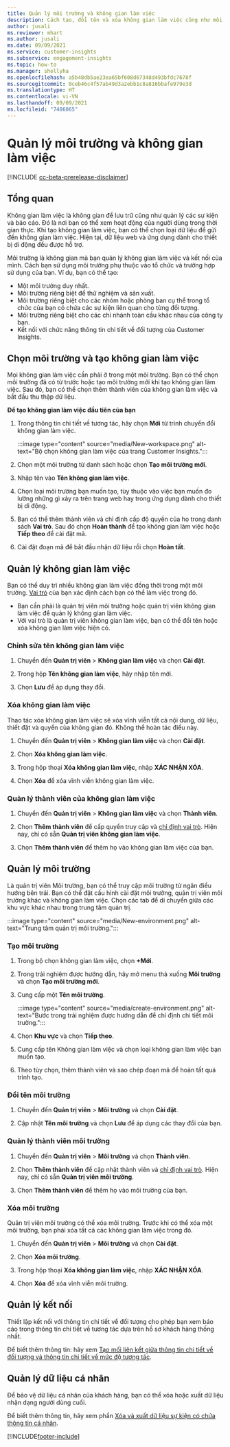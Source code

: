 ```yaml
---
title: Quản lý môi trường và không gian làm việc
description: Cách tạo, đổi tên và xóa không gian làm việc cũng như môi trường.
author: jusali
ms.reviewer: mhart
ms.author: jusali
ms.date: 09/09/2021
ms.service: customer-insights
ms.subservice: engagement-insights
ms.topic: how-to
ms.manager: shellyha
ms.openlocfilehash: a5b48db5ae23ea65bf608d67348d493bfdc7678f
ms.sourcegitcommit: 0ceb46c4f57ab49d3a2ebb1c8a816bbafe979e3d
ms.translationtype: HT
ms.contentlocale: vi-VN
ms.lasthandoff: 09/09/2021
ms.locfileid: "7486065"
---
```

# <a name="manage-environments-and-workspaces"></a>Quản lý môi trường và không gian làm việc

[!INCLUDE [cc-beta-prerelease-disclaimer](includes/cc-beta-prerelease-disclaimer.md)]

## <a name="overview"></a>Tổng quan

Không gian làm việc là không gian để lưu trữ cũng như quản lý các sự kiện và báo cáo. Đó là nơi bạn có thể xem hoạt động của người dùng trong thời gian thực. Khi tạo không gian làm việc, bạn có thể chọn loại dữ liệu để gửi đến không gian làm việc. Hiện tại, dữ liệu web và ứng dụng dành cho thiết bị di động đều được hỗ trợ.

Môi trường là không gian mà bạn quản lý không gian làm việc và kết nối của mình. Cách bạn sử dụng môi trường phụ thuộc vào tổ chức và trường hợp sử dụng của bạn. Ví dụ, bạn có thể tạo:

-   Một môi trường duy nhất.
-   Môi trường riêng biệt để thử nghiệm và sản xuất.
-   Môi trường riêng biệt cho các nhóm hoặc phòng ban cụ thể trong tổ chức của bạn có chứa các sự kiện liên quan cho từng đối tượng.
-   Môi trường riêng biệt cho các chi nhánh toàn cầu khác nhau của công ty bạn.
-   Kết nối với chức năng thông tin chi tiết về đối tượng của Customer Insights.

## <a name="choose-an-environment-and-create-a-workspace"></a>Chọn môi trường và tạo không gian làm việc 

Mọi không gian làm việc cần phải ở trong một môi trường. Bạn có thể chọn môi trường đã có từ trước hoặc tạo môi trường mới khi tạo không gian làm việc. Sau đó, bạn có thể chọn thêm thành viên của không gian làm việc và bắt đầu thu thập dữ liệu.

**Để tạo không gian làm việc đầu tiên của bạn**

1. Trong thông tin chi tiết về tương tác, hãy chọn **Mới** từ trình chuyển đổi không gian làm việc. 

   :::image type="content" source="media/New-workspace.png" alt-text="Bộ chọn không gian làm việc của trang Customer Insights.":::

1. Chọn một môi trường từ danh sách hoặc chọn **Tạo môi trường mới**.

1. Nhập tên vào **Tên không gian làm việc**. 

1. Chọn loại môi trường bạn muốn tạo, tùy thuộc vào việc bạn muốn đo lường những gì xảy ra trên trang web hay trong ứng dụng dành cho thiết bị di động. 

1. Bạn có thể thêm thành viên và chỉ định cấp độ quyền của họ trong danh sách **Vai trò**. Sau đó chọn **Hoàn thành** để tạo không gian làm việc hoặc **Tiếp theo** để cài đặt mã. 

1. Cài đặt đoạn mã để bắt đầu nhận dữ liệu rồi chọn **Hoàn tất**. 

## <a name="manage-a-workspace"></a>Quản lý không gian làm việc

Bạn có thể duy trì nhiều không gian làm việc đồng thời trong một môi trường. [Vai trò](user-roles.md) của bạn xác định cách bạn có thể làm việc trong đó. 

 - Bạn cần phải là quản trị viên môi trường hoặc quản trị viên không gian làm việc để quản lý không gian làm việc.
 - Với vai trò là quản trị viên không gian làm việc, bạn có thể đổi tên hoặc xóa không gian làm việc hiện có. 

### <a name="edit-a-workspace-name"></a>Chỉnh sửa tên không gian làm việc

1. Chuyển đến **Quản trị viên** > **Không gian làm việc** và chọn **Cài đặt**.

1. Trong hộp **Tên không gian làm việc**, hãy nhập tên mới.

1. Chọn **Lưu** để áp dụng thay đổi.

### <a name="delete-a-workspace"></a>Xóa không gian làm việc

Thao tác xóa không gian làm việc sẽ xóa vĩnh viễn tất cả nội dung, dữ liệu, thiết đặt và quyền của không gian đó. Không thể hoàn tác điều này.

1. Chuyển đến **Quản trị viên** > **Không gian làm việc** và chọn **Cài đặt**.

1. Chọn **Xóa không gian làm việc**. 

1. Trong hộp thoại **Xóa không gian làm việc**, nhập **XÁC NHẬN XÓA**. 

1. Chọn **Xóa** để xóa vĩnh viễn không gian làm việc.

### <a name="manage-workspace-members"></a>Quản lý thành viên của không gian làm việc

1. Chuyển đến **Quản trị viên** > **Không gian làm việc** và chọn **Thành viên**.

1. Chọn **Thêm thành viên** để cấp quyền truy cập và [chỉ định vai trò](user-roles.md). Hiện nay, chỉ có sẵn **Quản trị viên không gian làm việc**.

1. Chọn **Thêm thành viên** để thêm họ vào không gian làm việc của bạn.

## <a name="manage-an-environment"></a>Quản lý môi trường

Là quản trị viên Môi trường, bạn có thể truy cập môi trường từ ngăn điều hướng bên trái. Bạn có thể đặt cấu hình cài đặt môi trường, quản trị viên môi trường khác và không gian làm việc. Chọn các tab để di chuyển giữa các khu vực khác nhau trong trung tâm quản trị.

:::image type="content" source="media/New-environment.png" alt-text="Trung tâm quản trị môi trường.":::

### <a name="create-an-environment"></a>Tạo môi trường

1. Trong bộ chọn không gian làm việc, chọn **+Mới**.

1. Trong trải nghiệm được hướng dẫn, hãy mở menu thả xuống **Môi trường** và chọn **Tạo môi trường mới**. 

1. Cung cấp một **Tên môi trường**.

   :::image type="content" source="media/create-environment.png" alt-text="Bước trong trải nghiệm được hướng dẫn để chỉ định chi tiết môi trường.":::

1. Chọn **Khu vực** và chọn **Tiếp theo**. 

1. Cung cấp tên Không gian làm việc và chọn loại không gian làm việc bạn muốn tạo. 

1.  Theo tùy chọn, thêm thành viên và sao chép đoạn mã để hoàn tất quá trình tạo.

### <a name="rename-an-environment"></a>Đổi tên môi trường

1. Chuyển đến **Quản trị viên** > **Môi trường** và chọn **Cài đặt**.

1. Cập nhật **Tên môi trường** và chọn **Lưu** để áp dụng các thay đổi của bạn.

### <a name="manage-environment-members"></a>Quản lý thành viên môi trường

1. Chuyển đến **Quản trị viên** > **Môi trường** và chọn **Thành viên**.

1. Chọn **Thêm thành viên** để cập nhật thành viên và [chỉ định vai trò](user-roles.md). Hiện nay, chỉ có sẵn **Quản trị viên môi trường**.

1. Chọn **Thêm thành viên** để thêm họ vào môi trường của bạn.

### <a name="delete-an-environment"></a>Xóa môi trường

Quản trị viên môi trường có thể xóa môi trường. Trước khi có thể xóa một môi trường, bạn phải xóa tất cả các không gian làm việc trong đó.

1. Chuyển đến **Quản trị viên** > **Môi trường** và chọn **Cài đặt**.

1. Chọn **Xóa môi trường**. 

1. Trong hộp thoại **Xóa không gian làm việc**, nhập **XÁC NHẬN XÓA**. 

1. Chọn **Xóa** để xóa vĩnh viễn môi trường.

## <a name="manage-connections"></a>Quản lý kết nối

Thiết lập kết nối với thông tin chi tiết về đối tượng cho phép bạn xem báo cáo trong thông tin chi tiết về tương tác dựa trên hồ sơ khách hàng thống nhất. 

Để biết thêm thông tin: hãy xem [Tạo mối liên kết giữa thông tin chi tiết về đối tượng và thông tin chi tiết về mức độ tương tác](integrate-audience-insights-engagement-insights.md).

## <a name="manage-personal-data"></a>Quản lý dữ liệu cá nhân

Để bảo vệ dữ liệu cá nhân của khách hàng, bạn có thể xóa hoặc xuất dữ liệu nhận dạng người dùng cuối.

Để biết thêm thông tin, hãy xem phần [Xóa và xuất dữ liệu sự kiện có chứa thông tin cá nhân](delete-export-personal-data.md).


[!INCLUDE[footer-include](../includes/footer-banner.md)]
